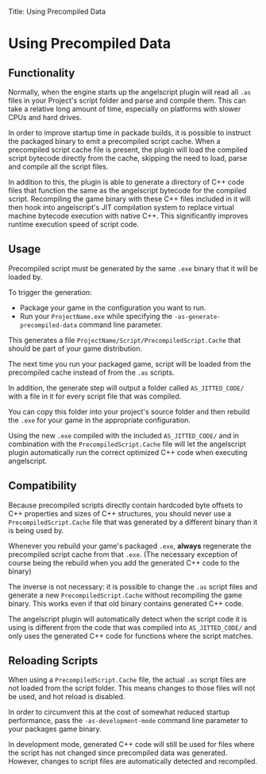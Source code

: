 Title: Using Precompiled Data

# Using Precompiled Data
## Functionality
Normally, when the engine starts up the angelscript plugin will read all `.as` files in
your Project's script folder and parse and compile them. This can take a relative long
amount of time, especially on platforms with slower CPUs and hard drives.

In order to improve startup time in packade builds, it is possible to instruct the
packaged binary to emit a precompiled script cache. When a precompiled script
cache file is present, the plugin will load the compiled script bytecode directly
from the cache, skipping the need to load, parse and compile all the script
files.

In addition to this, the plugin is able to generate a directory of C++ code files
that function the same as the angelscript bytecode for the compiled script. Recompiling
the game binary with these C++ files included in it will then hook into angelscript's
JIT compilation system to replace virtual machine bytecode execution with native C++.
This significantly improves runtime execution speed of script code.

## Usage
Precompiled script must be generated by the same `.exe` binary that it will be loaded by.

To trigger the generation:

- Package your game in the configuration you want to run.
- Run your `ProjectName.exe` while specifying the `-as-generate-precompiled-data` command line parameter.

This generates a file `ProjectName/Script/PrecompiledScript.Cache` that should be part of your game distribution.

The next time you run your packaged game, script will be loaded from the precompiled cache instead of from the `.as` scripts.

In addition, the generate step will output a folder called `AS_JITTED_CODE/` with a file in it for every script file that was compiled.

You can copy this folder into your project's source folder and then rebuild the `.exe` for your game in the appropriate configuration.

Using the new `.exe` compiled with the included `AS_JITTED_CODE/` and in combination with the `PrecompiledScript.Cache` file will let the
 angelscript plugin automatically run the correct optimized C++ code when executing angelscript.

## Compatibility

Because precompiled scripts directly contain hardcoded byte offsets to C++ properties and sizes of C++ structures,
you should never use a `PrecompiledScript.Cache` file that was generated by a different binary than it is being used by.

Whenever you rebuild your game's packaged `.exe`, **always** regenerate the precompiled script cache from that `.exe`.
(The necessary exception of course being the rebuild when you add the generated C++ code to the binary)

The inverse is not necessary: it is possible to change the `.as` script files and generate a new `PrecompiledScript.Cache`
without recompiling the game binary. This works even if that old binary contains generated C++ code.

The angelscript plugin will automatically detect when the script code it is using is different from the
code that was compiled into `AS_JITTED_CODE/` and only uses the generated C++ code for functions where the script matches.

## Reloading Scripts

When using a `PrecompiledScript.Cache` file, the actual `.as` script files are not loaded from the script folder. This means 
changes to those files will not be used, and hot reload is disabled.

In order to circumvent this at the cost of somewhat reduced startup
performance, pass the `-as-development-mode` command line parameter to your
packages game binary.

In development mode, generated C++ code will still be used for files where the script
has not changed since precompiled data was generated. However, changes to script
files are automatically detected and recompiled.